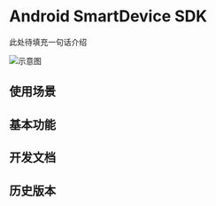 # Android SmartDevice SDK

此处待填充一句话介绍

![示意图](p1)

## 使用场景



## 基本功能

## 开发文档

## 历史版本

[p1]:media/android/p1.png